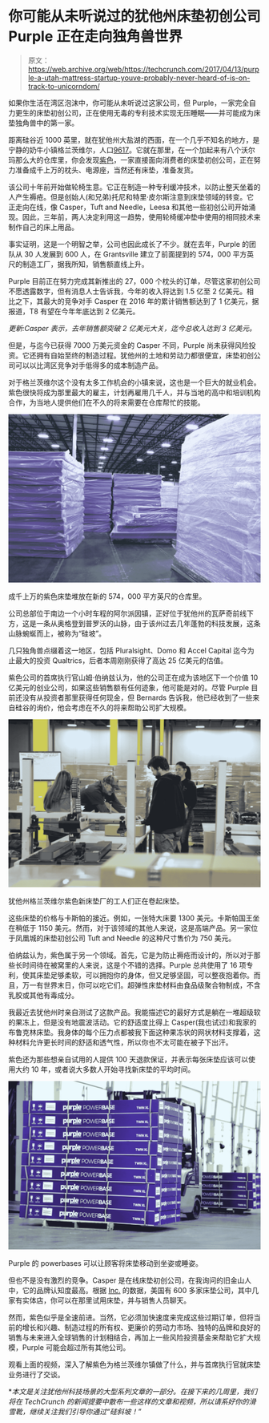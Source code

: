 # 你可能从未听说过的犹他州床垫初创公司 Purple 正在走向独角兽世界

> 原文：<https://web.archive.org/web/https://techcrunch.com/2017/04/13/purple-a-utah-mattress-startup-youve-probably-never-heard-of-is-on-track-to-unicorndom/>

如果你生活在湾区泡沫中，你可能从未听说过这家公司，但 Purple，一家完全自力更生的床垫初创公司，正在使用无毒的专利技术实现无压睡眠——并可能成为床垫独角兽中的第一家。

距离硅谷近 1000 英里，就在犹他州大盐湖的西面，在一个几乎不知名的地方，是宁静的奶牛小镇格兰茨维尔，人口[9617](https://web.archive.org/web/20230325133058/https://www.google.com/search?q=grantsville+utah+population&oq=granstville+utah+popu&aqs=chrome.1.69i57j0l2.4848j0j1&sourceid=chrome&ie=UTF-8)。它就在那里，在一个加起来有八个沃尔玛那么大的仓库里，你会发现[紫色](https://web.archive.org/web/20230325133058/https://onpurple.com/)，一家直接面向消费者的床垫初创公司，正在努力准备成千上万的枕头、电源座，当然还有床垫，准备发货。

该公司十年前开始做轮椅生意。它正在制造一种专利缓冲技术，以防止整天坐着的人产生褥疮。但是创始人(和兄弟)托尼和特里·皮尔斯注意到床垫领域的转变。它正走向在线，像 Casper，Tuft and Needle，Leesa 和其他一些初创公司开始涌现。因此，三年前，两人决定利用这一趋势，使用轮椅缓冲垫中使用的相同技术来制作自己的床上用品。

事实证明，这是一个明智之举，公司也因此成长了不少。就在去年，Purple 的团队从 30 人发展到 600 人，在 Grantsville 建立了前面提到的 574，000 平方英尺的制造工厂，据我所知，销售额直线上升。

Purple 目前正在努力完成其新推出的 27，000 个枕头的订单，尽管这家初创公司不愿透露数字，但有消息人士告诉我，今年的收入将达到 1.5 亿至 2 亿美元。相比之下，其最大的竞争对手 Casper 在 2016 年的累计销售额达到了 1 亿美元，据报道，T8 有望在今年年底达到 2 亿美元。

*更新:Casper 表示，去年销售额突破 2 亿美元大关，迄今总收入达到 3 亿美元。*

但是，与迄今已获得 7000 万美元资金的 Casper 不同，Purple 尚未获得风险投资。它还拥有自始至终的制造过程。犹他州的土地和劳动力都很便宜，床垫初创公司可以以比湾区竞争对手低得多的成本制造产品。

对于格兰茨维尔这个没有太多工作机会的小镇来说，这也是一个巨大的就业机会。紫色很快将成为那里最大的雇主，计划再雇用几千人，并与当地的高中和培训机构合作，为当地人提供他们在不久的将来需要在仓库帮忙的技能。

![](img/e6e92a4bb698ff9051a7872a3244ac0e.png)

成千上万的紫色床垫堆放在新的 574，000 平方英尺的仓库里。

公司总部位于南边一个小时车程的阿尔派因镇，正好位于犹他州的瓦萨奇前线下方，这是一条从奥格登到普罗沃的山脉，由于该州过去几年蓬勃的科技发展，这条山脉蜿蜒而上，被称为“硅坡”。

几只独角兽点缀着这一地区，包括 Pluralsight、Domo 和 Accel Capital 迄今为止最大的投资 Qualtrics，后者本周刚刚获得了高达 25 亿美元的估值。

紫色公司的首席执行官山姆·伯纳兹认为，他的公司正在成为该地区下一个价值 10 亿美元的创业公司，如果这些销售额有任何迹象，他可能是对的。尽管 Purple 目前还没有从投资者那里获得任何现金，但 Bernards 告诉我，他已经收到了一些来自硅谷的询价，他会考虑在不久的将来帮助公司扩大规模。

![](img/ea36becad5756af08449a445632f61be.png)

犹他州格兰茨维尔紫色新床垫厂的工人们正在卷起床垫。

这些床垫的价格与卡斯帕的接近。例如，一张特大床要 1300 美元。卡斯帕国王坐在稍低于 1150 美元。然而，对于该领域的其他人来说，这是高端产品。另一家位于凤凰城的床垫初创公司 Tuft and Needle 的这种尺寸售价为 750 美元。

伯纳兹认为，紫色属于另一个领域。首先，它是为防止褥疮而设计的，所以对于那些长时间待在被窝里的人来说，这是个不错的选择。Purple 总共使用了 16 项专利，使其床垫足够柔软，可以拥抱你的身体，但又足够坚固，可以整夜抱着你。而且，万一有世界末日，你可以吃它们。超弹性床垫材料由食品级聚合物制成，不含乳胶或其他有毒成分。

我最近去犹他州时亲自测试了这款产品。我能描述它的最好方式是躺在一堆超级软的果冻上，但是没有地震波活动。它的舒适度比得上 Casper(我也试过)和我家的布鲁克林床垫。我身体的每个压力点都被我下面这种果冻状的网状材料支撑着，这种材料允许更长时间的舒适和透气性，所以你也不太可能在被子下出汗。

紫色还为那些想亲自试用的人提供 100 天退款保证，并表示每张床垫应该可以使用大约 10 年，或者说大多数人开始寻找新床垫的平均时间。

![](img/cb7436da3ce13b99b581c59459402ade.png)

Purple 的 powerbases 可以让顾客将床垫移动到坐姿或睡姿。

但也不是没有激烈的竞争。Casper 是在线床垫初创公司，在我询问的旧金山人中，它的品牌认知度最高。根据 [Inc.](https://web.archive.org/web/20230325133058/https://www.inc.com/magazine/201603/liz-welch/casper-changing-mattress-industry.html) 的数据，美国有 600 多家床垫公司，其中几家有实体店，你可以在那里试用床垫，并与销售人员聊天。

然而，紫色似乎是全速前进。当然，它必须加快速度来完成这些过期订单，但将当前的增长和兴趣、制造过程的所有权、更廉价的劳动力市场、独特的品牌和良好的销售与未来进入全球销售的计划相结合，再加上一些风险投资基金来帮助它扩大规模，Purple 可能会超过所有其他公司。

观看上面的视频，深入了解紫色为格兰茨维尔镇做了什么，并与首席执行官就床垫业务进行了交谈。

**本文是关注犹他州科技场景的大型系列文章的一部分。在接下来的几周里，我们将在 TechCrunch 的新闻提要中散布一些这样的文章和视频，所以请系好你的滑雪靴，继续关注我们引导你通过“硅斜坡！”*